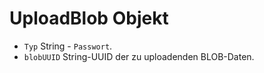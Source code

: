 # UploadBlob Objekt

* `Typ` String - `Passwort`.
* ` blobUUID ` String-UUID der zu uploadenden BLOB-Daten.
